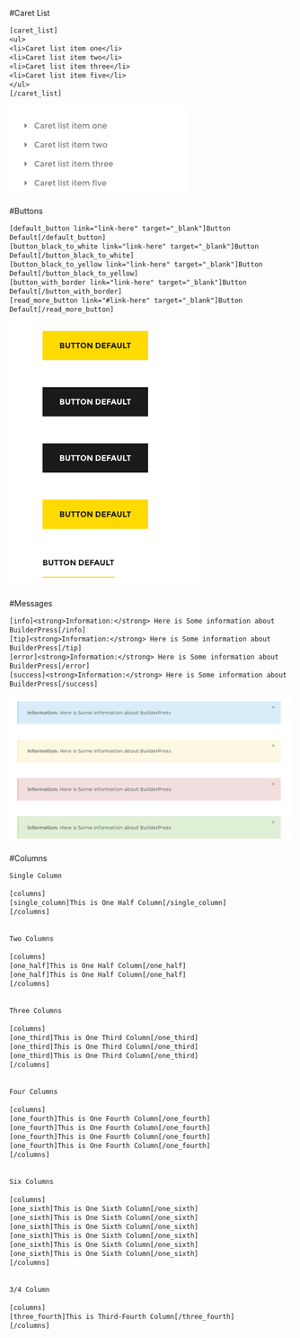 #Caret List

    [caret_list]
    <ul>
    <li>Caret list item one</li>
    <li>Caret list item two</li>
    <li>Caret list item three</li>
    <li>Caret list item five</li>
    </ul>
    [/caret_list]

<img src="../img/caret-list.png" alt="caret list">

#Buttons

    [default_button link="link-here" target="_blank"]Button Default[/default_button]
    [button_black_to_white link="link-here" target="_blank"]Button Default[/button_black_to_white]
    [button_black_to_yellow link="link-here" target="_blank"]Button Default[/button_black_to_yellow]
    [button_with_border link="link-here" target="_blank"]Button Default[/button_with_border]
    [read_more_button link="#link-here" target="_blank"]Button Default[/read_more_button]

<img src="../img/button-shortcodes.png" alt="Buttons">

#Messages

    [info]<strong>Information:</strong> Here is Some information about BuilderPress[/info]
    [tip]<strong>Information:</strong> Here is Some information about BuilderPress[/tip]
    [error]<strong>Information:</strong> Here is Some information about BuilderPress[/error]
    [success]<strong>Information:</strong> Here is Some information about BuilderPress[/success]

<img src="../img/shortcodes-messages.png" alt="Messages">

#Columns

    Single Column

    [columns]
    [single_column]This is One Half Column[/single_column]
    [/columns]


    Two Columns

    [columns]
    [one_half]This is One Half Column[/one_half]
    [one_half]This is One Half Column[/one_half]
    [/columns]


    Three Columns

    [columns]
    [one_third]This is One Third Column[/one_third]
    [one_third]This is One Third Column[/one_third]
    [one_third]This is One Third Column[/one_third]
    [/columns]


    Four Columns

    [columns]
    [one_fourth]This is One Fourth Column[/one_fourth]
    [one_fourth]This is One Fourth Column[/one_fourth]
    [one_fourth]This is One Fourth Column[/one_fourth]
    [one_fourth]This is One Fourth Column[/one_fourth]
    [/columns]


    Six Columns

    [columns]
    [one_sixth]This is One Sixth Column[/one_sixth]
    [one_sixth]This is One Sixth Column[/one_sixth]
    [one_sixth]This is One Sixth Column[/one_sixth]
    [one_sixth]This is One Sixth Column[/one_sixth]
    [one_sixth]This is One Sixth Column[/one_sixth]
    [one_sixth]This is One Sixth Column[/one_sixth]
    [/columns]


    3/4 Column

    [columns]
    [three_fourth]This is Third-Fourth Column[/three_fourth]
    [/columns]

